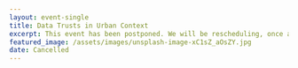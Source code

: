 ```yaml
---
layout: event-single
title: Data Trusts in Urban Context
excerpt: This event has been postponed. We will be rescheduling, once a date has been agreed that work for all the panel members, we look forward to you joining the discussion followed by Q & A. 
featured_image: /assets/images/unsplash-image-xC1sZ_aOsZY.jpg
date: Cancelled
---
```

